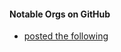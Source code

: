 #### Notable Orgs on GitHub
* [posted the following](https://news.ycombinator.com/item?id=1769910)







